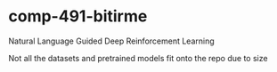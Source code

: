 # comp-491-bitirme
Natural Language Guided Deep Reinforcement Learning

Not all the datasets and pretrained models fit onto the repo due to size

